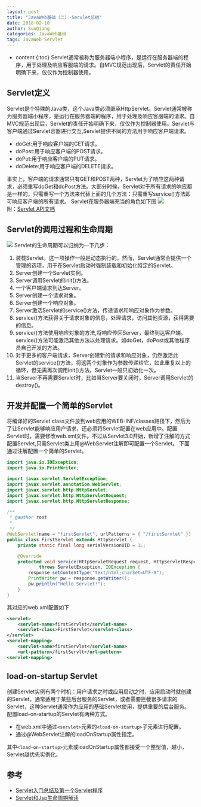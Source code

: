```yaml
---
layout: post
title: "JavaWeb基础（二）-Servlet总结"
date: 2018-02-10
author: SunQiang
categories: JavaWeb基础
tags: JavaWeb Servlet
---
```

* content
{:toc}
Servlet通常被称为服务器端小程序，是运行在服务器端的程序，用于处理及响应客服端的请求。自MVC规范出现后，Servlet的责任开始明确下来，仅仅作为控制器使用。




## Servlet定义
Servlet是个特殊的Java类，这个Java类必须继承HttpServlet。Servlet通常被称为服务器端小程序，是运行在服务器端的程序，用于处理及响应客服端的请求。自MVC规范出现后，Servlet的责任开始明确下来，仅仅作为控制器使用。Servlet与客户端通过Servlet容器进行交互,Servlet提供不同的方法用于响应客户端请求。

* doGet:用于响应客户端的GET请求。
* doPost:用于响应客户端的POST请求。
* doPut:用于响应客户端的PUT请求。
* doDelete:用于响应客户端的DELETE请求。

事实上，客户端的请求通常只有GET和POST两种，Servlet为了响应这两种请求，必须重写doGet和doPost方法。大部分时候，Servlet对于所有请求的响应都是一样的，只需重写一个方法来代替上面的几个方法：只需重写service()方法即可响应客户端的所有请求。
Servlet在服务器端充当的角色如下图
![](http://wx4.sinaimg.cn/large/0072Njp2ly1focq1a96ikj30iz06gmzf.jpg) </br>
附：[Servlet API文档](http://tomcat.apache.org/tomcat-8.5-doc/servletapi/index.html)

## Servlet的调用过程和生命周期

![](http://wx4.sinaimg.cn/large/0072Njp2ly1focr862r7kj30eg0b975m.jpg)
Servlet的生命周期可以归纳为一下几步：

1. 装载Servlet，这一项操作一般是动态执行的。然而，Servlet通常会提供一个管理的选项，用于在Servlet启动时强制装载和初始化特定的Servlet。
2. Server创建一个Servlet实例。
3. Server调用Servlet的init()方法。
4. 一个客户端请求到达Server。
5. Server创建一个请求对象。
6. Server创建一个响应对象。
7. Server激活Servlet的service()方法，传递请求和响应对象作为参数。
8. service()方法获得关于请求对象的信息，处理请求，访问其他资源，获得需要的信息。
9. service()方法使用响应对象的方法,将响应传回Server，最终到达客户端。service()方法可能激活其他方法以处理请求。如doGet，doPost或其他程序员自己开发的方法。
10. 对于更多的客户端请求，Server创建新的请求和响应对象，仍然激活此Servlet的service()方法，将这两个对象作为参数传递给它，如此重复以上的循环，但无需再次调用init()方法，Servlet一般只初始化一次。
11. 当Server不再需要Servlet时，比如当Server要关闭时，Server调用Servlet的destroy()。

## 开发并配置一个简单的Servlet
将编译好的Servlet class文件放到web应用的WEB-INF/classes路径下，然后为了让Servlet能够响应用户请求，还必须将Servlet配置在web应用中。配置Servlet时，需要修改web.xml文件。不过从Servlet3.0开始，新增了注解的方式配置Servlet,只需Servlet类上用@WebServlet注解即可配置一个Servlet。
下面通过注解配置一个简单的Servlet。

```java
import java.io.IOException;
import java.io.PrintWriter;

import javax.servlet.ServletException;
import javax.servlet.annotation.WebServlet;
import javax.servlet.http.HttpServlet;
import javax.servlet.http.HttpServletRequest;
import javax.servlet.http.HttpServletResponse;

/**
 * @author root
 *
 */
@WebServlet(name = "firstServlet", urlPatterns = { "/firstServlet" })
public class FirstServlet extends HttpServlet {
	private static final long serialVersionUID = 1L;

	@Override
	protected void service(HttpServletRequest request, HttpServletResponse response)
			throws ServletException, IOException {
		response.setContentType("text/html;charSet=UTF-8");
		PrintWriter pw = response.getWriter();
		pw.println("Hello Servlet!");
	}
}

```
其对应的web.xml配置如下

```xml
<servlet>
	<servlet-name>firstServlet</servlet-name>
	<servlet-class>FirstServlet</servlet-class>
</servlet>
<servlet-mapping>
	<servlet-name>firstServlet</servlet-name>
	<url-pattern>/firstServlt</url-pattern>
<servlet-mapping>
```

## load-on-startup Servlet

创建Servlet实例有两个时机：用户请求之时或应用启动之时，应用启动时就创建的Servlet，通常适用于某些后台服务的Servlet，或者需要拦截很多请求的Servlet，这种Servlet通常作为应用的基础Servlet使用，提供重要的后台服务。
配置load-on-startup的Servlet有两种方式。

* 在web.xml中通过`<servlet>`元素的`<load-on-startup>`子元素进行配置。
* 通过@WebServlet注解的loadOnStartup属性指定。

其中`<load-on-startup>`元素或loadOnStartup属性都接受一个整型值，越小，Servlet越优先实例化。

## 参考

* [Servlet入门总结及第一个Servlet程序](http://blog.csdn.net/evankaka/article/details/45151569)
* [Servlet和Jsp生命周期解读](http://blog.csdn.net/evankaka/article/details/46673051)












